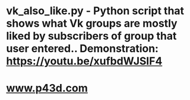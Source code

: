 # vk_also_like.py - Python script that shows what Vk groups are mostly liked by subscribers of group that user entered.. Demonstration: https://youtu.be/xufbdWJSlF4
# www.p43d.com
